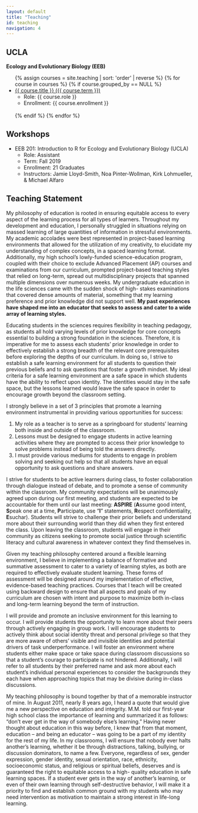 ```yaml
---
layout: default
title: "Teaching"
id: teaching
navigation: 4
---
```


## UCLA
**Ecology and Evolutionary Biology (EEB)**
<ul>
  {% assign courses = site.teaching | sort: 'order' | reverse %}
  {% for course in courses %}
  {% if course.grouped_by == NULL %}
    <li>
      <a href="{{ course.url }}" class="plain">{{ course.title }} ({{ course.term }})</a>
      <ul>
        <li>Role: {{ course.role }}</li>
        <li>Enrollment: {{ course.enrollment }}</li>
      </ul>
      <br />
    </li>
  {% endif %}
  {% endfor %}
</ul>

## Workshops
<ul>
  <li>
    EEB 201: Introduction to R for Ecology and Evolutionary Biology (UCLA)
      <ul>
        <li>Role: Assistant</li>
        <li>Term: Fall 2019</li>
        <li>Enrollment: 21 Graduates</li>
        <li>Instructors: Jamie Lloyd-Smith, Noa Pinter-Wollman, Kirk Lohmueller, & Michael Alfaro</li>
      </ul>
  </li>
</ul>

## Teaching Statement
My philosophy of education is rooted in ensuring equitable access to every aspect of the learning process for all types of learners. Throughout my development and education, I personally struggled in situations relying on massed learning of large quantities of information in stressful environments. My academic accolades were best represented in project-based learning environments that allowed for the utilization of my creativity, to elucidate my understanding of complex concepts, in a spaced learning format. Additionally, my high school’s lowly-funded science-education program, coupled with their choice to exclude Advanced Placement (AP) courses and examinations from our curriculum, prompted project-based teaching styles that relied on long-term, spread out multidisciplinary projects that spanned multiple dimensions over numerous weeks. My undergraduate education in the life sciences came with the sudden shock of high- stakes examinations that covered dense amounts of material, something that my learning preference and prior knowledge did not support well. **My past experiences have shaped me into an educator that seeks to assess and cater to a wide array of learning styles.**

Educating students in the sciences requires flexibility in teaching pedagogy, as students all hold varying levels of prior knowledge for core concepts essential to building a strong foundation in the sciences. Therefore, it is imperative for me to assess each students’ prior knowledge in order to effectively establish a strong breadth of the relevant core prerequisites before exploring the depths of our curriculum. In doing so, I strive to establish a safe learning environment for all students to question their previous beliefs and to ask questions that foster a growth mindset. My ideal criteria for a safe learning environment are a safe space in which students have the ability to reflect upon identity. The identities would stay in the safe space, but the lessons learned would leave the safe space in order to encourage growth beyond the classroom setting.

I strongly believe in a set of 3 principles that promote a learning environment instrumental in providing various opportunities for success:
1. My role as a teacher is to serve as a springboard for students’ learning both inside and outside of the classroom.
2. Lessons must be designed to engage students in active learning activities where they are prompted to access their prior knowledge to solve problems instead of being told the answers directly.
3. I must provide various mediums for students to engage in problem solving and seeking out help so that all students have an equal opportunity to ask questions and share answers.

I strive for students to be active learners during class, to foster collaboration through dialogue instead of debate, and to promote a sense of community within the classroom. My community expectations will be unanimously agreed upon during our first meeting, and students are expected to be accountable for them until our last meeting: **ASPIRE** (**A**ssume good intent, **S**peak one at a time, **P**articipate, use “**I**” statements, **R**espect confidentiality, **E**suchar). Students will strive to challenge their prior beliefs and understand more about their surrounding world than they did when they first entered the class. Upon leaving the classroom, students will engage in their community as citizens seeking to promote social justice through scientific literacy and cultural awareness in whatever context they find themselves in.

Given my teaching philosophy centered around a flexible learning environment, I believe in implementing a balance of formative and summative assessment to cater to a variety of learning styles, as both are required to effectively evaluate student learning. These forms of assessment will be designed around my implementation of effective, evidence-based teaching practices. Courses that I teach will be created using backward design to ensure that all aspects and goals of my curriculum are chosen with intent and purpose to maximize both in-class and long-term learning beyond the term of instruction.

I will provide and promote an inclusive environment for this learning to occur. I will provide students the opportunity to learn more about their peers through actively engaging in group work. I will encourage students to actively think about social identity threat and personal privilege so that they are more aware of others’ visible and invisible identities and potential drivers of task underperformance. I will foster an environment where students either make space or take space during classroom discussions so that a student’s courage to participate is not hindered. Additionally, I will refer to all students by their preferred name and ask more about each student’s individual personal experiences to consider the backgrounds they each have when approaching topics that may be divisive during in-class discussions.

My teaching philosophy is bound together by that of a memorable instructor of mine. In August 2011, nearly 8 years ago, I heard a quote that would give me a new perspective on education and integrity. M.M. told our first-year high school class the importance of learning and summarized it as follows: “don’t ever get in the way of somebody else’s learning.” Having never thought about education in this way before, I knew that from that moment, education – and being an educator – was going to be a part of my identity for the rest of my life. In my classrooms, I will ensure that nobody ever halts another’s learning, whether it be through distractions, talking, bullying, or discussion dominators, to name a few. Everyone, regardless of sex, gender expression, gender identity, sexual orientation, race, ethnicity, socioeconomic status, and religious or spiritual beliefs, deserves and is guaranteed the right to equitable access to a high- quality education in safe learning spaces. If a student ever gets in the way of another’s learning, or even of their own learning through self-destructive behavior, I will make it a priority to find and establish common ground with my students who may need intervention as motivation to maintain a strong interest in life-long learning.